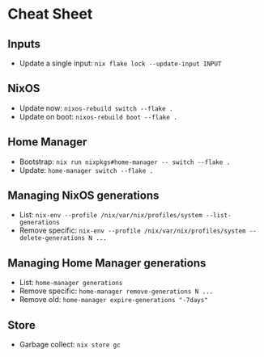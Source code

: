 # Cheat Sheet

## Inputs

- Update a single input: `nix flake lock --update-input INPUT`

## NixOS

- Update now: `nixos-rebuild switch --flake .`
- Update on boot: `nixos-rebuild boot --flake .`

## Home Manager

- Bootstrap: `nix run nixpkgs#home-manager -- switch --flake .`
- Update: `home-manager switch --flake .`

## Managing NixOS generations

- List: `nix-env --profile /nix/var/nix/profiles/system --list-generations`
- Remove specific: `nix-env --profile /nix/var/nix/profiles/system --delete-generations N ...`

## Managing Home Manager generations

- List: `home-manager generations`
- Remove specific: `home-manager remove-generations N ...`
- Remove old: `home-manager expire-generations "-7days"`

## Store

- Garbage collect: `nix store gc`
